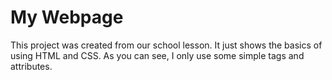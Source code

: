 # My Webpage

This project was created from our school lesson. It just shows the basics of using HTML and CSS. As you can see, I only use some simple tags and attributes.